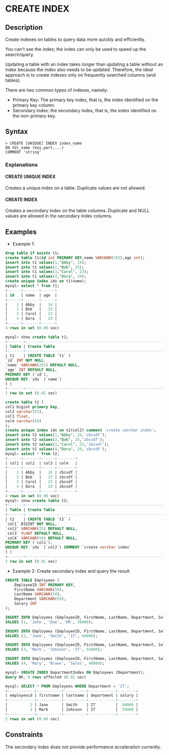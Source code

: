 # **CREATE INDEX**

## **Description**

Create indexes on tables to query data more quickly and efficiently.

You can't see the index; the index can only be used to speed up the search/query.

Updating a table with an index takes longer than updating a table without an index because the index also needs to be updated. Therefore, the ideal approach is to create indexes only on frequently searched columns (and tables).

There are two common types of indexes, namely:

- Primary Key: The primary key index, that is, the index identified on the primary key column.
- Secondary Index: the secondary index, that is, the index identified on the non-primary key.

## **Syntax**

```
> CREATE [UNIQUE] INDEX index_name
ON tbl_name (key_part,...)
COMMENT 'string'
```

### Explanations

#### CREATE UNIQUE INDEX

Creates a unique index on a table. Duplicate values are not allowed.

#### CREATE INDEX

Creates a secondary index on the table columns. Duplicate and NULL values are allowed in the secondary index columns.

## **Examples**

- Example 1:

```sql
drop table if exists t1;
create table t1(id int PRIMARY KEY,name VARCHAR(255),age int);
insert into t1 values(1,"Abby", 24);
insert into t1 values(2,"Bob", 25);
insert into t1 values(3,"Carol", 23);
insert into t1 values(4,"Dora", 29);
create unique index idx on t1(name);
mysql> select * from t1;
+------+-------+------+
| id   | name  | age  |
+------+-------+------+
|    1 | Abby  |   24 |
|    2 | Bob   |   25 |
|    3 | Carol |   23 |
|    4 | Dora  |   29 |
+------+-------+------+
4 rows in set (0.00 sec)

mysql> show create table t1;
+-------+--------------------------------------------------------------------------------------------------------------------------------------------------+
| Table | Create Table                                                                                                                                     |
+-------+--------------------------------------------------------------------------------------------------------------------------------------------------+
| t1    | CREATE TABLE `t1` (
`id` INT NOT NULL,
`name` VARCHAR(255) DEFAULT NULL,
`age` INT DEFAULT NULL,
PRIMARY KEY (`id`),
UNIQUE KEY `idx` (`name`)
) |
+-------+--------------------------------------------------------------------------------------------------------------------------------------------------+
1 row in set (0.01 sec)

create table t2 (
col1 bigint primary key,
col2 varchar(25),
col3 float,
col4 varchar(50)
);
create unique index idx on t2(col2) comment 'create varchar index';
insert into t2 values(1,"Abby", 24,'zbcvdf');
insert into t2 values(2,"Bob", 25,'zbcvdf');
insert into t2 values(3,"Carol", 23,'zbcvdf');
insert into t2 values(4,"Dora", 29,'zbcvdf');
mysql> select * from t2;
+------+-------+------+--------+
| col1 | col2  | col3 | col4   |
+------+-------+------+--------+
|    1 | Abby  |   24 | zbcvdf |
|    2 | Bob   |   25 | zbcvdf |
|    3 | Carol |   23 | zbcvdf |
|    4 | Dora  |   29 | zbcvdf |
+------+-------+------+--------+
4 rows in set (0.00 sec)
mysql> show create table t2;
+-------+---------------------------------------------------------------------------------------------------------------------------------------------------------------------------------------------------------------------------+
| Table | Create Table                                                                                                                                                                                                              |
+-------+---------------------------------------------------------------------------------------------------------------------------------------------------------------------------------------------------------------------------+
| t2    | CREATE TABLE `t2` (
`col1` BIGINT NOT NULL,
`col2` VARCHAR(25) DEFAULT NULL,
`col3` FLOAT DEFAULT NULL,
`col4` VARCHAR(50) DEFAULT NULL,
PRIMARY KEY (`col1`),
UNIQUE KEY `idx` (`col2`) COMMENT `create varchar index`
) |
+-------+---------------------------------------------------------------------------------------------------------------------------------------------------------------------------------------------------------------------------+
1 row in set (0.01 sec)
```

- Example 2: Create secondary index and query the result

```sql
CREATE TABLE Employees (
    EmployeeID INT PRIMARY KEY,
    FirstName VARCHAR(50),
    LastName VARCHAR(50),
    Department VARCHAR(50),
    Salary INT
);

INSERT INTO Employees (EmployeeID, FirstName, LastName, Department, Salary)
VALUES (1, 'John', 'Doe', 'HR', 50000);

INSERT INTO Employees (EmployeeID, FirstName, LastName, Department, Salary)
VALUES (2, 'Jane', 'Smith', 'IT', 60000);

INSERT INTO Employees (EmployeeID, FirstName, LastName, Department, Salary)
VALUES (3, 'Mark', 'Johnson', 'IT', 55000);

INSERT INTO Employees (EmployeeID, FirstName, LastName, Department, Salary)
VALUES (4, 'Mary', 'Brown', 'Sales', 48000);

mysql> CREATE INDEX DepartmentIndex ON Employees (Department);
Query OK, 0 rows affected (0.01 sec)

mysql> SELECT * FROM Employees WHERE Department = 'IT';
+------------+-----------+----------+------------+--------+
| employeeid | firstname | lastname | department | salary |
+------------+-----------+----------+------------+--------+
|          2 | Jane      | Smith    | IT         |  60000 |
|          3 | Mark      | Johnson  | IT         |  55000 |
+------------+-----------+----------+------------+--------+
2 rows in set (0.00 sec)
```

## Constraints

The secondary index does not provide performance acceleration currently.
